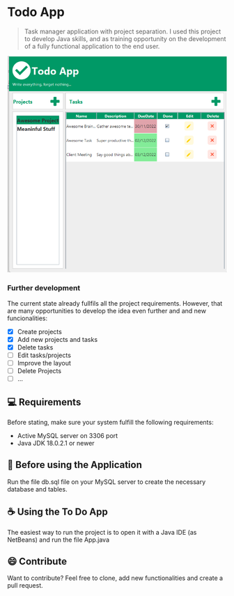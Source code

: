 
# Todo App



> Task manager application with project separation. I used this project to develop Java skills, and as training opportunity on the development of a fully functional application to the end user.

<img src="main.png" alt="exemplo imagem">

### Further development

The current state already fullfils all the project requirements. However, that are many opportunities to develop the idea even further and and new  funcionalities:

- [x] Create projects
- [x] Add new projects and tasks 
- [x] Delete tasks
- [ ] Edit tasks/projects
- [ ] Improve the layout
- [ ] Delete Projects
- [ ] ...

## 💻 Requirements

Before stating, make sure your system fulfill the following requirements:

* Active MySQL server on 3306 port
* Java JDK 18.0.2.1 or newer 

## 🚀 Before using the Application

Run the file db.sql file on your MySQL server to create the necessary database and tables.

## ☕ Using the To Do App

The easiest way to run the project is to open it with a Java IDE (as NetBeans) and run the file App.java


## 😄 Contribute<br>

Want to contribute? 
Feel free to clone, add new functionalities and create a pull request.

